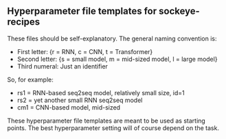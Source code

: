 ## Hyperparameter file templates for sockeye-recipes

These files should be self-explanatory. The general naming convention is:

* First letter: {r = RNN, c = CNN, t = Transformer}
* Second letter: {s = small model, m = mid-sized model, l = large model}
* Third numeral: Just an identifier

So, for example:

* rs1 = RNN-based seq2seq model, relatively small size, id=1
* rs2 = yet another small RNN seq2seq model
* cm1 = CNN-based model, mid-sized

These hyperparameter file templates are meant to be used as starting points. The best hyperparameter setting will of course depend on the task. 

